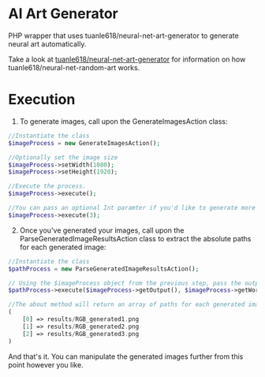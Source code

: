 # AI Art Generator
PHP wrapper that uses tuanle618/neural-net-art-generator to generate neural art automatically.

Take a look at [tuanle618/neural-net-art-generator](https://github.com/tuanle618/neural-net-random-art) for information on how tuanle618/neural-net-random-art works.

# Execution

1. To generate images, call upon the GenerateImagesAction class:

```php
//Instantiate the class
$imageProcess = new GenerateImagesAction();

//Optionally set the image size
$imageProcess->setWidth(1080);
$imageProcess->setHeight(1920);

//Execute the process.
$imageProcess->execute();

//You can pass an optional Int paramter if you'd like to generate more than 1 image
$imageProcess->execute(3);
```

2. Once you've generated your images, call upon the ParseGeneratedImageResultsAction class to extract the absolute paths for each generated image:

```php
//Instantiate the class
$pathProcess = new ParseGeneratedImageResultsAction();

// Using the $imageProcess object from the previous step, pass the output and (Symfony Process) current working directory.
$pathProcess->execute($imageProcess->getOutput(), $imageProcess->getWorkingDirectory());

//The about method will return an array of paths for each generated image
(
    [0] => results/RGB_generated1.png
    [1] => results/RGB_generated2.png
    [2] => results/RGB_generated3.png
)
```

And that's it. You can manipulate the generated images further from this point however you like.
